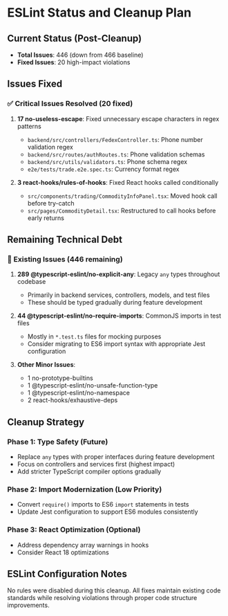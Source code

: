 # ESLint Status and Cleanup Plan

## Current Status (Post-Cleanup)

- **Total Issues**: 446 (down from 466 baseline)
- **Fixed Issues**: 20 high-impact violations

## Issues Fixed

### ✅ Critical Issues Resolved (20 fixed)

1. **17 no-useless-escape**: Fixed unnecessary escape characters in regex patterns
   - `backend/src/controllers/FedexController.ts`: Phone number validation regex
   - `backend/src/routes/authRoutes.ts`: Phone validation schemas
   - `backend/src/utils/validators.ts`: Phone schema regex
   - `e2e/tests/trade.e2e.spec.ts`: Currency format regex

2. **3 react-hooks/rules-of-hooks**: Fixed React hooks called conditionally
   - `src/components/trading/CommodityInfoPanel.tsx`: Moved hook call before try-catch
   - `src/pages/CommodityDetail.tsx`: Restructured to call hooks before early returns

## Remaining Technical Debt

### 🔶 Existing Issues (446 remaining)

1. **289 @typescript-eslint/no-explicit-any**: Legacy `any` types throughout codebase
   - Primarily in backend services, controllers, models, and test files
   - These should be typed gradually during feature development

2. **44 @typescript-eslint/no-require-imports**: CommonJS imports in test files
   - Mostly in `*.test.ts` files for mocking purposes
   - Consider migrating to ES6 import syntax with appropriate Jest configuration

3. **Other Minor Issues**:
   - 1 no-prototype-builtins
   - 1 @typescript-eslint/no-unsafe-function-type
   - 1 @typescript-eslint/no-namespace
   - 2 react-hooks/exhaustive-deps

## Cleanup Strategy

### Phase 1: Type Safety (Future)

- Replace `any` types with proper interfaces during feature development
- Focus on controllers and services first (highest impact)
- Add stricter TypeScript compiler options gradually

### Phase 2: Import Modernization (Low Priority)

- Convert `require()` imports to ES6 `import` statements in tests
- Update Jest configuration to support ES6 modules consistently

### Phase 3: React Optimization (Optional)

- Address dependency array warnings in hooks
- Consider React 18 optimizations

## ESLint Configuration Notes

No rules were disabled during this cleanup. All fixes maintain existing code standards while resolving violations through proper code structure improvements.

